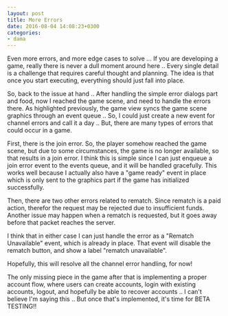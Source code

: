 ```yaml
---
layout: post
title: More Errors
date: 2016-08-04 14:08:23+0300
categories: 
- dama
---
```


Even more errors, and more edge cases to solve ... If you are developing a game, really there is never a dull moment around here .. Every single detail is a challenge that requires careful thought and planning. The idea is that once you start executing, everything should just fall into place.

So, back to the issue at hand .. After handling the simple error dialogs part and food, now I reached the game scene, and need to handle the errors there. As highlighted previously, the game view syncs the game scene graphics through an event queue .. So, I could just create a new event for channel errors and call it a day .. But, there are many types of errors that could occur in a game.

First, there is the join error. So, the player somehow reached the game scene, but due to some circumstances, the game is no longer available, so that results in a join error. I think this is simple since I can just enqueue a join error event to the events queue, and it will be handled gracefully. This works well because I actually also have a "game ready" event in place which is only sent to the graphics part if the game has initialized successfully.

Then, there are two other errors related to rematch. Since rematch is a paid action, therefor the request may be rejected due to insufficient funds. Another issue may happen when a rematch is requested, but it goes away before that packet reaches the server.

I think that in either case I can just handle the error as a "Rematch Unavailable" event, which is already in place. That event will disable the rematch button, and show a label "rematch unavailable".

Hopefully, this will resolve all the channel error handling, for now!

The only missing piece in the game after that is implementing a proper account flow, where users can create accounts, login with existing accounts, logout, and hopefully be able to recover accounts .. I can't believe I'm saying this .. But once that's implemented, it's time for BETA TESTING!!

